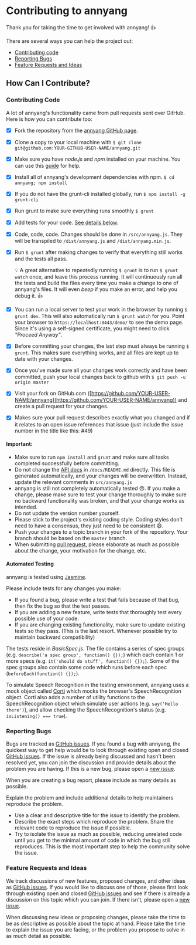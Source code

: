 # Contributing to annyang

Thank you for taking the time to get involved with annyang! :+1:

There are several ways you can help the project out:

* [Contributing code](#contributing-code)
* [Reporting Bugs](#reporting-bugs)
* [Feature Requests and Ideas](#feature-requests-and-ideas)

## How Can I Contribute?

### Contributing Code

A lot of annyang's functionality came from pull requests sent over GitHub. Here is how you can contribute too:

- [x] Fork the repository from the [annyang GitHub page](https://github.com/TalAter/annyang).
- [x] Clone a copy to your local machine with `$ git clone git@github.com:YOUR-GITHUB-USER-NAME/annyang.git`
- [x] Make sure you have *node.js* and *npm* installed on your machine. You can use this [guide](https://docs.npmjs.com/getting-started/installing-node) for help.
- [x] Install all of annyang's development dependencies with npm. `$ cd annyang; npm install`
- [x] If you do not have the grunt-cli installed globally, run `$ npm install -g grunt-cli`
- [x] Run grunt to make sure everything runs smoothly `$ grunt`
- [x] Add tests for your code. [See details below](#automated-testing).
- [x] Code, code, code. Changes should be done in `/src/annyang.js`. They will be transpiled to `/dist/annyang.js` and `/dist/annyang.min.js`.
- [x] Run `$ grunt` after making changes to verify that everything still works and the tests all pass.

  :bulb: A great alternative to repeatedly running `$ grunt` is to run `$ grunt watch` once, and leave this process running. It will continuously run all the tests and build the files every time you make a change to one of annyang's files. It will even *beep* if you make an error, and help you debug it. :+1:
- [x] You can run a local server to test your work in the browser by running `$ grunt dev`. This will also automatically run `$ grunt watch` for you.
  Point your browser to `https://localhost:8443/demo/` to see the demo page.
  Since it's using a self-signed certificate, you might need to click *"Proceed Anyway"*.
- [x] Before committing your changes, the last step must always be running `$ grunt`. This makes sure everything works, and all files are kept up to date with your changes.
- [x] Once you've made sure all your changes work correctly and have been committed, push your local changes back to github with `$ git push -u origin master`
- [x] Visit your fork on GitHub.com ([https://github.com/YOUR-USER-NAME/annyang](https://github.com/YOUR-USER-NAME/annyang)) and create a pull request for your changes.
- [x] Makes sure your pull request describes exactly what you changed and if it relates to an open issue references that issue (just include the issue number in the title like this: #49)

#### Important:

* Make sure to run `npm install` and `grunt` and make sure all tasks completed successfully before committing.
* Do not change the [API docs](https://github.com/TalAter/annyang/blob/master/docs/README.md) in `/docs/README.md` directly. This file is generated automatically, and your changes will be overwritten. Instead, update the relevant comments in `src/annyang.js`
* annyang is still not completely automatically tested :disappointed:. If you make a change, please make sure to test your change thoroughly to make sure no backward functionality was broken, and that your change works as intended.
* Do not update the version number yourself.
* Please stick to the project's existing coding style. Coding styles don't need to have a consensus, they just need to be consistent :smile:.
* Push your changes to a topic branch in your fork of the repository. Your branch should be based on the `master` branch.
* When submitting [pull request](https://help.github.com/articles/using-pull-requests/), please elaborate as much as possible about the change, your motivation for the change, etc.

#### Automated Testing

annyang is tested using [Jasmine](http://jasmine.github.io/2.0/introduction.html).

Please include tests for any changes you make:
* If you found a bug, please write a test that fails because of that bug, then fix the bug so that the test passes.
* If you are adding a new feature, write tests that thoroughly test every possible use of your code.
* If you are changing existing functionality, make sure to update existing tests so they pass. (This is the last resort. Whenever possible try to maintain backward compatibility)

The tests reside in *BasicSpec.js*. The file contains a series of spec groups (e.g. `describe('a spec group', function() {});`) which each contain 1 or more specs (e.g. `it('should do stuff', function() {});`). Some of the spec groups also contain some code which runs before each spec (`beforeEach(function() {});`).

To simulate Speech Recognition in the testing environment, annyang uses a mock object called [Corti](https://github.com/TalAter/Corti) which mocks the browser's SpeechRecognition object. Corti also adds a number of utility functions to the SpeechRecognition object which simulate user actions (e.g. `say('Hello there')`), and allow checking the SpeechRecognition's status (e.g. `isListening() === true`).

### Reporting Bugs

Bugs are tracked as [GitHub issues](https://github.com/TalAter/annyang/issues). If you found a bug with annyang, the quickest way to get help would be to look through existing open and closed [GitHub issues](https://github.com/TalAter/annyang/issues?q=is%3Aissue). If the issue is already being discussed and hasn't been resolved yet, you can join the discussion and provide details about the problem you are having. If this is a new bug, please open a [new issue](https://github.com/TalAter/annyang/issues/new).

When you are creating a bug report, please include as many details as possible.

Explain the problem and include additional details to help maintainers reproduce the problem.

* Use a clear and descriptive title for the issue to identify the problem.
* Describe the exact steps which reproduce the problem. Share the relevant code to reproduce the issue if possible.
* Try to isolate the issue as much as possible, reducing unrelated code until you get to the minimal amount of code in which the bug still reproduces. This is the most important step to help the community solve the issue.

### Feature Requests and Ideas

We track discussions of new features, proposed changes, and other ideas as [GitHub issues](https://github.com/TalAter/annyang/issues). If you would like to discuss one of those, please first look through existing open and closed [GitHub issues](https://github.com/TalAter/annyang/issues?q=is%3Aissue) and see if there is already a discussion on this topic which you can join. If there isn't, please open a [new issue](https://github.com/TalAter/annyang/issues/new).

When discussing new ideas or proposing changes, please take the time to be as descriptive as possible about the topic at hand. Please take the time to explain the issue you are facing, or the problem you propose to solve in as much detail as possible.
